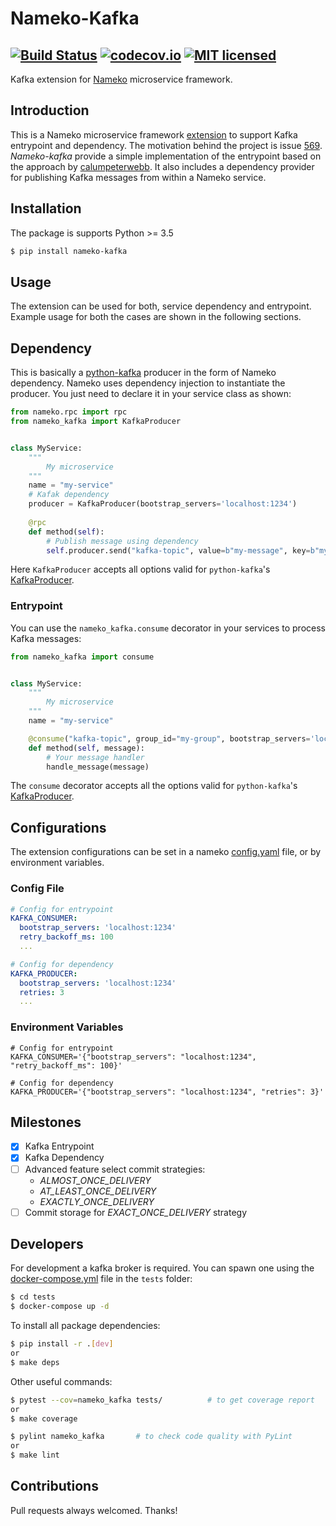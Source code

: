 # Nameko-Kafka

[![Build Status](https://travis-ci.com/ketgo/nameko-kafka.svg?branch=master)](https://travis-ci.com/ketgo/nameko-kafka)
[![codecov.io](https://codecov.io/gh/ketgo/nameko-kafka/coverage.svg?branch=master)](https://codecov.io/gh/ketgo/nameko-kafka/coverage.svg?branch=master)
[![MIT licensed](https://img.shields.io/badge/License-MIT-yellow.svg)](LICENSE)
---

Kafka extension for [Nameko](https://www.nameko.io/) microservice framework. 

## Introduction

This is a Nameko microservice framework [extension](https://nameko.readthedocs.io/en/stable/key_concepts.html) to support 
Kafka entrypoint and dependency. The motivation behind the project is issue [569](https://github.com/nameko/nameko/issues/569). 
_Nameko-kafka_ provide a simple implementation of the entrypoint based on the approach by [calumpeterwebb](https://medium.com/@calumpeterwebb/nameko-tutorial-creating-a-kafka-consuming-microservice-c4a7adb804d0).
It also includes a dependency provider for publishing Kafka messages from within a Nameko service.

## Installation

The package is supports Python >= 3.5
```bash
$ pip install nameko-kafka
```

## Usage

The extension can be used for both, service dependency and entrypoint. Example usage for both the cases are shown in the
following sections.

## Dependency

This is basically a [python-kafka](https://github.com/dpkp/kafka-python) producer in the form of Nameko dependency. 
Nameko uses dependency injection to instantiate the producer. You just need to declare it in your service class as shown:

```python
from nameko.rpc import rpc
from nameko_kafka import KafkaProducer


class MyService:
    """
        My microservice
    """
    name = "my-service"
    # Kafak dependency
    producer = KafkaProducer(bootstrap_servers='localhost:1234')
    
    @rpc
    def method(self):
        # Publish message using dependency
        self.producer.send("kafka-topic", value=b"my-message", key=b"my-key")
```

Here `KafkaProducer` accepts all options valid for `python-kafka`'s [KafkaProducer](https://kafka-python.readthedocs.io/en/master/apidoc/KafkaProducer.html).

### Entrypoint

You can use the `nameko_kafka.consume` decorator in your services to process Kafka messages:

```python
from nameko_kafka import consume


class MyService:
    """
        My microservice 
    """
    name = "my-service"

    @consume("kafka-topic", group_id="my-group", bootstrap_servers='localhost:1234')
    def method(self, message):
        # Your message handler
        handle_message(message) 
```

The `consume` decorator accepts all the options valid for `python-kafka`'s [KafkaProducer](https://kafka-python.readthedocs.io/en/master/apidoc/KafkaConsumer.html).

## Configurations

The extension configurations can be set in a nameko [config.yaml]((https://docs.nameko.io/en/stable/cli.html)) file, or 
by environment variables.

### Config File

```yaml
# Config for entrypoint
KAFKA_CONSUMER:
  bootstrap_servers: 'localhost:1234'
  retry_backoff_ms: 100
  ...

# Config for dependency
KAFKA_PRODUCER:
  bootstrap_servers: 'localhost:1234'
  retries: 3
  ...
```

### Environment Variables

```.env
# Config for entrypoint
KAFKA_CONSUMER='{"bootstrap_servers": "localhost:1234", "retry_backoff_ms": 100}'

# Config for dependency
KAFKA_PRODUCER='{"bootstrap_servers": "localhost:1234", "retries": 3}'
```

## Milestones

- [x] Kafka Entrypoint
- [x] Kafka Dependency
- [ ] Advanced feature select commit strategies: 
    - _ALMOST_ONCE_DELIVERY_
    - _AT_LEAST_ONCE_DELIVERY_ 
    - _EXACTLY_ONCE_DELIVERY_
- [ ] Commit storage for _EXACT_ONCE_DELIVERY_ strategy

## Developers

For development a kafka broker is required. You can spawn one using the [docker-compose.yml](https://github.com/ketgo/nameko-kafka/blob/master/tests/conftest.py) 
file in the `tests` folder:
```bash
$ cd tests
$ docker-compose up -d 
```

To install all package dependencies:
```bash
$ pip install -r .[dev]
or
$ make deps
```

Other useful commands:
```bash
$ pytest --cov=nameko_kafka tests/			# to get coverage report
or
$ make coverage

$ pylint nameko_kafka       # to check code quality with PyLint
or
$ make lint
```

## Contributions

Pull requests always welcomed. Thanks!
